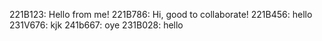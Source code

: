 221B123: Hello from me!
221B786: Hi, good to collaborate!
221B456: hello
231V676: kjk
241b667: oye
231B028: hello 
